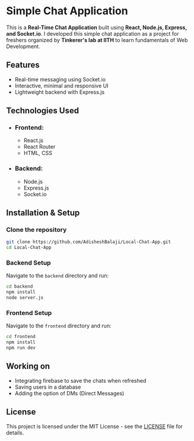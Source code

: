 # Simple Chat Application
This is a **Real-Time Chat Application** built using **React, Node.js, Express, and Socket.io**. I developed this simple chat application as a project for freshers organized by **Tinkerer's lab at IITH** to learn fundamentals of Web Development.

## Features
- Real-time messaging using Socket.io
- Interactive, minimal and responsive UI
- Lightweight backend with Express.js

## Technologies Used
- ### Frontend:  
  - React.js
  - React Router
  - HTML, CSS
- ### Backend:
  - Node.js
  - Express.js
  - Socket.io



## Installation & Setup

### Clone the repository
```sh
git clone https://github.com/AdisheshBalaji/Local-Chat-App.git
cd Local-Chat-App
```

### Backend Setup
Navigate to the `backend` directory and run:
```sh
cd backend
npm install
node server.js
```

### Frontend Setup
Navigate to the `frontend` directory and run:
```sh
cd frontend
npm install
npm run dev
```

## Working on
  - Integrating firebase to save the chats when refreshed
  - Saving users in a database
  - Adding the option of DMs (Direct Messages)


## License
This project is licensed under the MIT License - see the [LICENSE](LICENSE) file for details.

